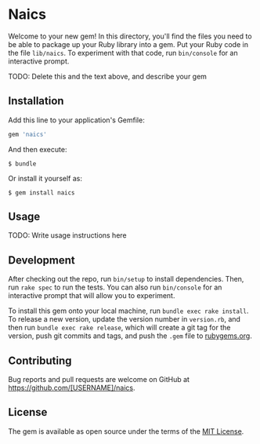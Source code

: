 # Naics

Welcome to your new gem! In this directory, you'll find the files you need to be able to package up your Ruby library into a gem. Put your Ruby code in the file `lib/naics`. To experiment with that code, run `bin/console` for an interactive prompt.

TODO: Delete this and the text above, and describe your gem

## Installation

Add this line to your application's Gemfile:

```ruby
gem 'naics'
```

And then execute:

    $ bundle

Or install it yourself as:

    $ gem install naics

## Usage

TODO: Write usage instructions here

## Development

After checking out the repo, run `bin/setup` to install dependencies. Then, run `rake spec` to run the tests. You can also run `bin/console` for an interactive prompt that will allow you to experiment.

To install this gem onto your local machine, run `bundle exec rake install`. To release a new version, update the version number in `version.rb`, and then run `bundle exec rake release`, which will create a git tag for the version, push git commits and tags, and push the `.gem` file to [rubygems.org](https://rubygems.org).

## Contributing

Bug reports and pull requests are welcome on GitHub at https://github.com/[USERNAME]/naics.


## License

The gem is available as open source under the terms of the [MIT License](http://opensource.org/licenses/MIT).

